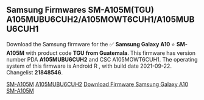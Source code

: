<h2>Samsung Firmwares SM-A105M(TGU) A105MUBU6CUH2/A105MOWT6CUH1/A105MUBU6CUH1</h2>
Download the Samsung firmware for the ✅ <strong>Samsung Galaxy A10 </strong> ⭐ <strong>SM-A105M</strong> with product code <strong>TGU</strong> <strong> from Guatemala</strong>. This firmware has version number PDA <strong>A105MUBU6CUH2</strong> and CSC A105MOWT6CUH1. The operating system of this firmware is Android R , with build date 2021-09-22. Changelist <strong>21848546</strong>.


[SM-A105M](https://samfirm.shop/samsung/model/SM-A105M)
[A105MUBU6CUH2](https://samfirm.shop/samsung/pda/A105MUBU6CUH2)
[Download Firmware Samsung Galaxy A10 SM-A105M](https://samfirm.shop/samsung/firmware/458682)

